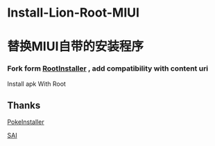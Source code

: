 # Install-Lion-Root-MIUI

# 替换MIUI自带的安装程序

### Fork form [RootInstaller](https://gitee.com/Bave/RootInstaller) , add compatibility with content uri

Install apk With Root

## Thanks


[PokeInstaller](https://github.com/bavelee/PokeInstaller)  

[SAI](https://github.com/Aefyr/SAI)  

